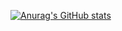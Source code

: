 [![Anurag's GitHub stats](https://github-readme-stats-zeta-neon-87.vercel.app/api?username=enzo-inc&show_icons=true&theme=transparent)](https://github.com/anuraghazra/github-readme-stats)
